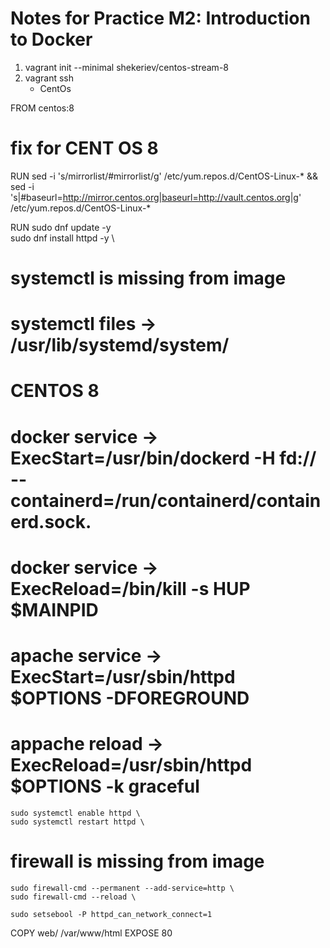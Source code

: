 # Notes for Practice M2: Introduction to Docker

1. vagrant init --minimal shekeriev/centos-stream-8
2. vagrant ssh
    - CentOs

FROM centos:8

# fix for CENT OS 8

RUN sed -i 's/mirrorlist/#mirrorlist/g' /etc/yum.repos.d/CentOS-Linux-* &&\
    sed -i 's|#baseurl=http://mirror.centos.org|baseurl=http://vault.centos.org|g' /etc/yum.repos.d/CentOS-Linux-*
    
RUN sudo dnf update -y \
    sudo dnf install httpd -y \

# systemctl is missing from image
# systemctl files -> /usr/lib/systemd/system/

# CENTOS 8
# docker service -> ExecStart=/usr/bin/dockerd -H fd:// --containerd=/run/containerd/containerd.sock.
# docker service -> ExecReload=/bin/kill -s HUP $MAINPID

# apache service ->  ExecStart=/usr/sbin/httpd $OPTIONS -DFOREGROUND
# appache reload -> ExecReload=/usr/sbin/httpd $OPTIONS -k graceful

    sudo systemctl enable httpd \
    sudo systemctl restart httpd \

# firewall is missing from image

    sudo firewall-cmd --permanent --add-service=http \
    sudo firewall-cmd --reload \

    sudo setsebool -P httpd_can_network_connect=1 

COPY web/ /var/www/html
EXPOSE 80
